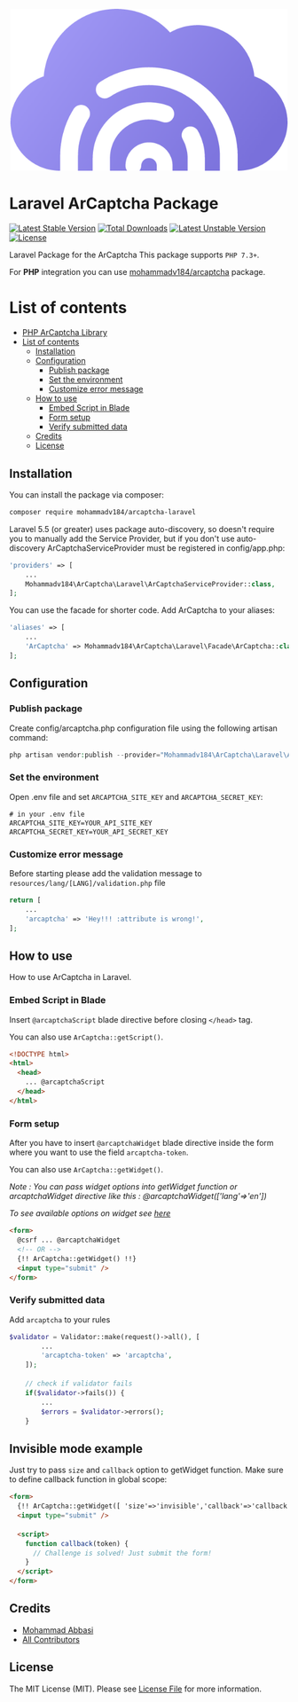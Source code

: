<p align="center"><img src="resources/images/arcaptcha-logo.png" alt="ArCaptcha" width="500"></p>

# Laravel ArCaptcha Package

[![Latest Stable Version](http://poser.pugx.org/mohammadv184/arcaptcha-laravel/v)](https://packagist.org/packages/mohammadv184/arcaptcha-laravel)
[![Total Downloads](http://poser.pugx.org/mohammadv184/arcaptcha-laravel/downloads)](https://packagist.org/packages/mohammadv184/arcaptcha-laravel)
[![Latest Unstable Version](http://poser.pugx.org/mohammadv184/arcaptcha-laravel/v/unstable)](https://packagist.org/packages/mohammadv184/arcaptcha-laravel)
[![License](http://poser.pugx.org/mohammadv184/arcaptcha-laravel/license)](https://packagist.org/packages/mohammadv184/arcaptcha-laravel)

Laravel Package for the ArCaptcha
This package supports `PHP 7.3+`.

For **PHP** integration you can use [mohammadv184/arcaptcha](https://github.com/mohammadv184/arcaptcha) package.

# List of contents

- [PHP ArCaptcha Library](#PHP-ArCaptcha-Library)
- [List of contents](#list-of-contents)
  - [Installation](#Installation)
  - [Configuration](#Configuration)
    - [Publish package](#publish-package)
    - [Set the environment](#set-the-environment)
    - [Customize error message](#customize-error-message)
  - [How to use](#how-to-use)
    - [Embed Script in Blade](#Embed-Script-in-Blade)
    - [Form setup](#Form-setup)
    - [Verify submitted data](#Verify-submitted-data)
  - [Credits](#credits)
  - [License](#license)

## Installation

You can install the package via composer:

```bash
composer require mohammadv184/arcaptcha-laravel
```

Laravel 5.5 (or greater) uses package auto-discovery, so doesn't require you to manually add the Service Provider, but if you
don't use auto-discovery ArCaptchaServiceProvider must be registered in config/app.php:

```php
'providers' => [
    ...
    Mohammadv184\ArCaptcha\Laravel\ArCaptchaServiceProvider::class,
];
```

You can use the facade for shorter code. Add ArCaptcha to your aliases:

```php
'aliases' => [
    ...
    'ArCaptcha' => Mohammadv184\ArCaptcha\Laravel\Facade\ArCaptcha::class,
];
```

## Configuration

### Publish package

Create config/arcaptcha.php configuration file using the following artisan command:

```php
php artisan vendor:publish --provider="Mohammadv184\ArCaptcha\Laravel\ArCaptchaServiceProvider"
```

### Set the environment

Open .env file and set `ARCAPTCHA_SITE_KEY` and `ARCAPTCHA_SECRET_KEY`:

```dotenv
# in your .env file
ARCAPTCHA_SITE_KEY=YOUR_API_SITE_KEY
ARCAPTCHA_SECRET_KEY=YOUR_API_SECRET_KEY
```

### Customize error message

Before starting please add the validation message to `resources/lang/[LANG]/validation.php` file

```php
return [
    ...
    'arcaptcha' => 'Hey!!! :attribute is wrong!',
];
```

## How to use

How to use ArCaptcha in Laravel.

### Embed Script in Blade

Insert `@arcaptchaScript` blade directive before closing `</head>` tag.

You can also use `ArCaptcha::getScript()`.

```html
<!DOCTYPE html>
<html>
  <head>
    ... @arcaptchaScript
  </head>
</html>
```

### Form setup

After you have to insert `@arcaptchaWidget` blade directive inside the form where you want to use the field `arcaptcha-token`.

You can also use `ArCaptcha::getWidget()`.

_Note : You can pass widget options into getWidget function or arcaptchaWidget directive like this : @arcaptchaWidget(['lang'=>'en'])_

_To see available options on widget see [here](https://docs.arcaptcha.ir/docs/configuration#arcaptcha-container-configuration)_

```html
<form>
  @csrf ... @arcaptchaWidget
  <!-- OR -->
  {!! ArCaptcha::getWidget() !!}
  <input type="submit" />
</form>
```

### Verify submitted data

Add `arcaptcha` to your rules

```php
$validator = Validator::make(request()->all(), [
        ...
        'arcaptcha-token' => 'arcaptcha',
    ]);

    // check if validator fails
    if($validator->fails()) {
        ...
        $errors = $validator->errors();
    }
```

## Invisible mode example

Just try to pass `size` and `callback` option to getWidget function. Make sure to define callback function in global scope:

```html
<form>
  {!! ArCaptcha::getWidget([ 'size'=>'invisible','callback'=>'callback']) !!}
  <input type="submit" />

  <script>
    function callback(token) {
      // Challenge is solved! Just submit the form!
    }
  </script>
</form>
```

## Credits

- [Mohammad Abbasi](https://github.com/mohammadv184)
- [All Contributors](../../contributors)

## License

The MIT License (MIT). Please see [License File](LICENSE) for more information.
